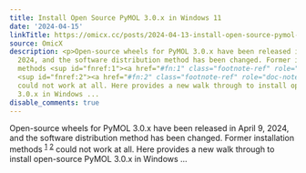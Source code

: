 ```yaml
---
title: Install Open Source PyMOL 3.0.x in Windows 11
date: '2024-04-15'
linkTitle: https://omicx.cc/posts/2024-04-13-install-open-source-pymol-3.0.x-in-windows-11/
source: OmicX
description: <p>Open-source wheels for PyMOL 3.0.x have been released in April 9,
  2024, and the software distribution method has been changed. Former installation
  methods <sup id="fnref:1"><a href="#fn:1" class="footnote-ref" role="doc-noteref">1</a></sup>
  <sup id="fnref:2"><a href="#fn:2" class="footnote-ref" role="doc-noteref">2</a></sup>
  could not work at all. Here provides a new walk through to install open-source PyMOL
  3.0.x in Windows ...
disable_comments: true
---
```

<p>Open-source wheels for PyMOL 3.0.x have been released in April 9, 2024, and the software distribution method has been changed. Former installation methods <sup id="fnref:1"><a href="#fn:1" class="footnote-ref" role="doc-noteref">1</a></sup> <sup id="fnref:2"><a href="#fn:2" class="footnote-ref" role="doc-noteref">2</a></sup> could not work at all. Here provides a new walk through to install open-source PyMOL 3.0.x in Windows ...